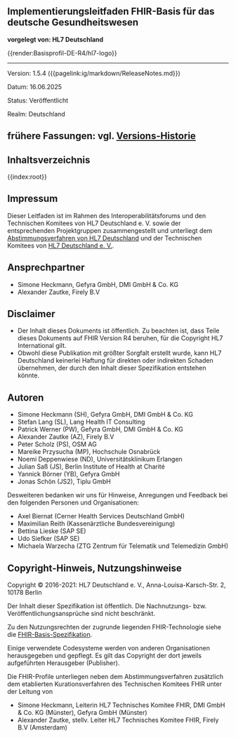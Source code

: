 ## Implementierungsleitfaden FHIR-Basis für das deutsche Gesundheitswesen
**vorgelegt von: HL7 Deutschland**

{{render:Basisprofil-DE-R4/hl7-logo}}

---
Version: 1.5.4 ({{pagelink:ig/markdown/ReleaseNotes.md}})

Datum: 16.06.2025

Status: Veröffentlicht

Realm: Deutschland

frühere Fassungen: vgl. [Versions-Historie](http://ig.fhir.de/basisprofile-de/)
---

## Inhaltsverzeichnis
{{index:root}}

## Impressum

Dieser Leitfaden ist im Rahmen des Interoperabilitätsforums und den Technischen Komitees von HL7 Deutschland e. V. sowie der entsprechenden Projektgruppen zusammengestellt und unterliegt dem [Abstimmungsverfahren von HL7 Deutschland](https://hl7.de/technische-komitees/ballotierung/) und der Technischen Komitees von [HL7 Deutschland e. V.](http://www.hl7.de).

## Ansprechpartner

* Simone Heckmann, Gefyra GmbH, DMI GmbH & Co. KG
* Alexander Zautke, Firely B.V
 
## Disclaimer

* Der Inhalt dieses Dokuments ist öffentlich. Zu beachten ist, dass Teile dieses Dokuments auf FHIR Version R4 beruhen, für die Copyright HL7 International gilt.
* Obwohl diese Publikation mit größter Sorgfalt erstellt wurde, kann HL7 Deutschland keinerlei Haftung für direkten oder indirekten Schaden übernehmen, der durch den Inhalt dieser Spezifikation entstehen könnte.

## Autoren

* Simone Heckmann (SH), Gefyra GmbH, DMI GmbH & Co. KG
* Stefan Lang (SL), Lang Health IT Consulting
* Patrick Werner (PW), Gefyra GmbH, DMI GmbH & Co. KG
* Alexander Zautke (AZ), Firely B.V
* Peter Scholz (PS), OSM AG
* Mareike Przysucha (MP), Hochschule Osnabrück
* Noemi Deppenwiese (ND), Universitätsklinikum Erlangen
* Julian Saß (JS), Berlin Institute of Health at Charité
* Yannick Börner (YB), Gefyra GmbH
* Jonas Schön (JS2), Tiplu GmbH

Desweiteren bedanken wir uns für Hinweise, Anregungen und Feedback bei den folgenden Personen und Organisationen:

* Axel Biernat (Cerner Health Services Deutschland GmbH)
* Maximilian Reith (Kassenärztliche Bundesvereinigung)
* Bettina Lieske (SAP SE)
* Udo Siefker (SAP SE)
* Michaela Warzecha (ZTG Zentrum für Telematik und Telemedizin GmbH)

## Copyright-Hinweis, Nutzungshinweise

Copyright © 2016-2021: HL7 Deutschland e. V., Anna-Louisa-Karsch-Str. 2, 10178 Berlin

Der Inhalt dieser Spezifikation ist öffentlich. Die Nachnutzungs- bzw. Veröffentlichungsansprüche sind nicht beschränkt.

Zu den Nutzungsrechten der zugrunde liegenden FHIR-Technologie siehe die [FHIR-Basis-Spezifikation](https://www.hl7.org/fhir/r4).

Einige verwendete Codesysteme werden von anderen Organisationen herausgegeben und gepflegt. Es gilt das Copyright der dort jeweils aufgeführten Herausgeber (Publisher).

Die FHIR-Profile unterliegen neben dem Abstimmungsverfahren zusätzlich dem etablierten Kurationsverfahren des Technischen Komitees FHIR unter der Leitung von

* Simone Heckmann, Leiterin HL7 Technisches Komitee FHIR, DMI GmbH & Co. KG (Münster), Gefyra GmbH (Münster)
* Alexander Zautke, stellv. Leiter HL7 Technisches Komitee FHIR, Firely B.V (Amsterdam)
